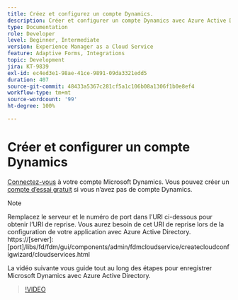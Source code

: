 ```yaml
---
title: Créez et configurez un compte Dynamics.
description: Créer et configurer un compte Dynamics avec Azure Active Directory
type: Documentation
role: Developer
level: Beginner, Intermediate
version: Experience Manager as a Cloud Service
feature: Adaptive Forms, Integrations
topic: Development
jira: KT-9839
exl-id: ec4ed3e1-98ae-41ce-9891-09da3321edd5
duration: 407
source-git-commit: 48433a5367c281cf5a1c106b08a1306f1b0e8ef4
workflow-type: tm+mt
source-wordcount: '99'
ht-degree: 100%

---
```


# Créer et configurer un compte Dynamics

[Connectez-vous](https://dynamics.microsoft.com/fr-fr/) à votre compte Microsoft Dynamics. Vous pouvez créer un [compte d’essai gratuit](https://dynamics.microsoft.com/fr-fr/dynamics-365-free-trial/) si vous n’avez pas de compte Dynamics.

>[!NOTE]
>Remplacez le serveur et le numéro de port dans l’URI ci-dessous pour obtenir l’URI de reprise. Vous aurez besoin de cet URI de reprise lors de la configuration de votre application avec Azure Active Directory.
>https://[server]:[port]/libs/fd/fdm/gui/components/admin/fdmcloudservice/createcloudconfigwizard/cloudservices.html

La vidéo suivante vous guide tout au long des étapes pour enregistrer Microsoft Dynamics avec Azure Active Directory.

>[!VIDEO](https://video.tv.adobe.com/v/340743?quality=12&learn=on)
